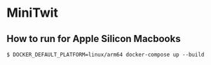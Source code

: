 # MiniTwit
## How to run for Apple Silicon Macbooks
```$ DOCKER_DEFAULT_PLATFORM=linux/arm64 docker-compose up --build```
